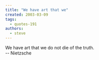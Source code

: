 ```yaml
---
title: "We have art that we"
created: 2003-03-09
tags: 
  - quotes-191
authors: 
  - steve
---
```


We have art that we do not die of the truth.  
\-- Nietzsche
